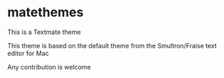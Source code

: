 matethemes
==========

This is a Textmate theme

This theme is based on the default theme from the Smultron/Fraise text editor for Mac

Any contribution is welcome
